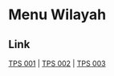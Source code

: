 # Menu Wilayah

## Link

[TPS 001](https://github.com/gigit-pemilu/pemilu-2024-62-kalimantan-tengah/tree/main/pilpres/hitung-suara/sub/62-kalimantan-tengah/sub/02-kotawaringin-timur/sub/04-parenggean/sub/2012-bandar-agung/sub/001-tps)
 | 
[TPS 002](https://github.com/gigit-pemilu/pemilu-2024-62-kalimantan-tengah/tree/main/pilpres/hitung-suara/sub/62-kalimantan-tengah/sub/02-kotawaringin-timur/sub/04-parenggean/sub/2012-bandar-agung/sub/002-tps)
 | 
[TPS 003](https://github.com/gigit-pemilu/pemilu-2024-62-kalimantan-tengah/tree/main/pilpres/hitung-suara/sub/62-kalimantan-tengah/sub/02-kotawaringin-timur/sub/04-parenggean/sub/2012-bandar-agung/sub/003-tps)


